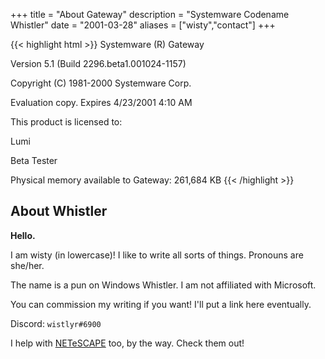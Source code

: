 +++
title = "About Gateway"
description = "Systemware Codename Whistler"
date = "2001-03-28"
aliases = ["wisty","contact"]
+++

{{< highlight html >}}
Systemware (R) Gateway

Version 5.1 (Build 2296.beta1.001024-1157)

Copyright (C) 1981-2000 Systemware Corp.

Evaluation copy. Expires 4/23/2001 4:10 AM

This product is licensed to:

Lumi

Beta Tester

Physical memory available to Gateway: 261,684 KB
{{< /highlight >}}

## About Whistler

**Hello.**

I am wisty (in lowercase)! I like to write all sorts of things. Pronouns are she/her.

The name is a pun on Windows Whistler. I am not affiliated with Microsoft.

You can commission my writing if you want! I'll put a link here eventually.

Discord: `wistlyr#6900`

I help with [NETeSCAPE](https://netescape.org) too, by the way. Check them out!
